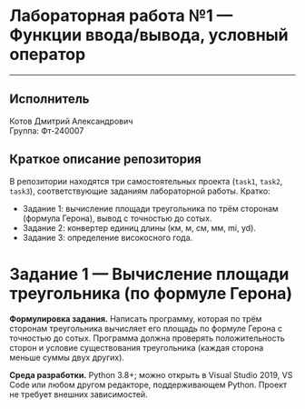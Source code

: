# Лабораторная работа №1 — Функции ввода/вывода, условный оператор
---
## Исполнитель  
Котов Дмитрий Александрович  
Группа: Фт-240007



## Краткое описание репозитория  
В репозитории находятся три самостоятельных проекта (`task1`, `task2`, `task3`), соответствующие заданиям лабораторной работы. Кратко:
- Задание 1: вычисление площади треугольника по трём сторонам (формула Герона), вывод с точностью до сотых.
- Задание 2: конвертер единиц длины (км, м, см, мм, mi, yd).
- Задание 3: определение високосного года.


# Задание 1 — Вычисление площади треугольника (по формуле Герона)

**Формулировка задания.** Написать программу, которая по трём сторонам треугольника вычисляет его площадь по формуле Герона с точностью до сотых. Программа должна проверять положительность сторон и условие существования треугольника (каждая сторона меньше суммы двух других).


**Среда разработки.** Python 3.8+; можно открыть в Visual Studio 2019, VS Code или любом другом редакторе, поддерживающем Python. Проект не требует внешних зависимостей.


